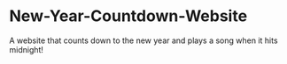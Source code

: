 # New-Year-Countdown-Website
A website that counts down to the new year and plays a song when it hits midnight!
